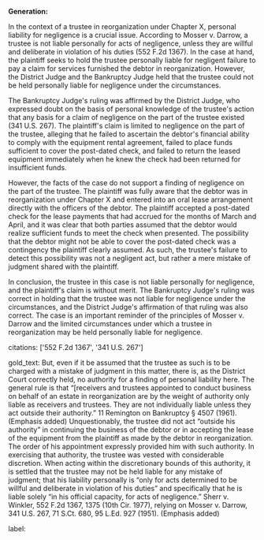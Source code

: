 **Generation:**


In the context of a trustee in reorganization under Chapter X, personal liability for negligence is a crucial issue. According to Mosser v. Darrow, a trustee is not liable personally for acts of negligence, unless they are willful and deliberate in violation of his duties (552 F.2d 1367). In the case at hand, the plaintiff seeks to hold the trustee personally liable for negligent failure to pay a claim for services furnished the debtor in reorganization. However, the District Judge and the Bankruptcy Judge held that the trustee could not be held personally liable for negligence under the circumstances.

The Bankruptcy Judge's ruling was affirmed by the District Judge, who expressed doubt on the basis of personal knowledge of the trustee's action that any basis for a claim of negligence on the part of the trustee existed (341 U.S. 267). The plaintiff's claim is limited to negligence on the part of the trustee, alleging that he failed to ascertain the debtor's financial ability to comply with the equipment rental agreement, failed to place funds sufficient to cover the post-dated check, and failed to return the leased equipment immediately when he knew the check had been returned for insufficient funds.

However, the facts of the case do not support a finding of negligence on the part of the trustee. The plaintiff was fully aware that the debtor was in reorganization under Chapter X and entered into an oral lease arrangement directly with the officers of the debtor. The plaintiff accepted a post-dated check for the lease payments that had accrued for the months of March and April, and it was clear that both parties assumed that the debtor would realize sufficient funds to meet the check when presented. The possibility that the debtor might not be able to cover the post-dated check was a contingency the plaintiff clearly assumed. As such, the trustee's failure to detect this possibility was not a negligent act, but rather a mere mistake of judgment shared with the plaintiff.

In conclusion, the trustee in this case is not liable personally for negligence, and the plaintiff's claim is without merit. The Bankruptcy Judge's ruling was correct in holding that the trustee was not liable for negligence under the circumstances, and the District Judge's affirmation of that ruling was also correct. The case is an important reminder of the principles of Mosser v. Darrow and the limited circumstances under which a trustee in reorganization may be held personally liable for negligence. 

citations: ['552 F.2d 1367', '341 U.S. 267']

gold_text: But, even if it be assumed that the trustee as such is to be charged with a mistake of judgment in this matter, there is, as the District Court correctly held, no authority for a finding of personal liability here. The general rule is that “[receivers and trustees appointed to conduct business on behalf of an estate in reorganization are by the weight of authority only liable as receivers and trustees. They are not individually liable unless they act outside their authority.” 11 Remington on Bankruptcy § 4507 (1961). (Emphasis added) Unquestionably, the trustee did not act “outside his authority” in continuing the business of the debtor or in accepting the lease of the equipment from the plaintiff as made by the debtor in reorganization. The order of his appointment expressly provided him with such authority. In exercising that authority, the trustee was vested with considerable discretion. When acting within the discretionary bounds of this authority, it is settled that the trustee may not be held liable for any mistake of judgment; that his liability personally is “only for acts determined to be willful and deliberate in violation of his duties” and specifically that he is liable solely “in his official capacity, for acts of negligence.” Sherr v. Winkler, 552 F.2d 1367, 1375 (10th Cir. 1977), relying on Mosser v. Darrow, 341 U.S. 267, 71 S.Ct. 680, 95 L.Ed. 927 (1951). (Emphasis added)

label: 